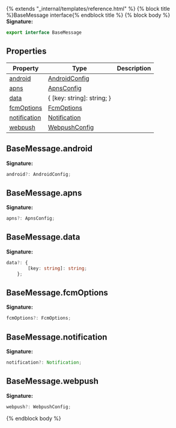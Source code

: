 {% extends "_internal/templates/reference.html" %}
{% block title %}BaseMessage interface{% endblock title %}
{% block body %}
<b>Signature:</b>

```typescript
export interface BaseMessage 
```

## Properties

|  Property | Type | Description |
|  --- | --- | --- |
|  [android](./firebase-admin.messaging.basemessage.md#basemessageandroid) | [AndroidConfig](./firebase-admin.messaging.androidconfig.md#androidconfig_interface) |  |
|  [apns](./firebase-admin.messaging.basemessage.md#basemessageapns) | [ApnsConfig](./firebase-admin.messaging.apnsconfig.md#apnsconfig_interface) |  |
|  [data](./firebase-admin.messaging.basemessage.md#basemessagedata) | { \[key: string\]: string; } |  |
|  [fcmOptions](./firebase-admin.messaging.basemessage.md#basemessagefcmoptions) | [FcmOptions](./firebase-admin.messaging.fcmoptions.md#fcmoptions_interface) |  |
|  [notification](./firebase-admin.messaging.basemessage.md#basemessagenotification) | [Notification](./firebase-admin.messaging.notification.md#notification_interface) |  |
|  [webpush](./firebase-admin.messaging.basemessage.md#basemessagewebpush) | [WebpushConfig](./firebase-admin.messaging.webpushconfig.md#webpushconfig_interface) |  |

## BaseMessage.android

<b>Signature:</b>

```typescript
android?: AndroidConfig;
```

## BaseMessage.apns

<b>Signature:</b>

```typescript
apns?: ApnsConfig;
```

## BaseMessage.data

<b>Signature:</b>

```typescript
data?: {
        [key: string]: string;
    };
```

## BaseMessage.fcmOptions

<b>Signature:</b>

```typescript
fcmOptions?: FcmOptions;
```

## BaseMessage.notification

<b>Signature:</b>

```typescript
notification?: Notification;
```

## BaseMessage.webpush

<b>Signature:</b>

```typescript
webpush?: WebpushConfig;
```
{% endblock body %}
